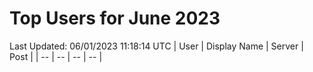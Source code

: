 # Top Users for June 2023
Last Updated: 06/01/2023 11:18:14 UTC
| User | Display Name | Server | Post |
| -- | -- | -- | -- |
